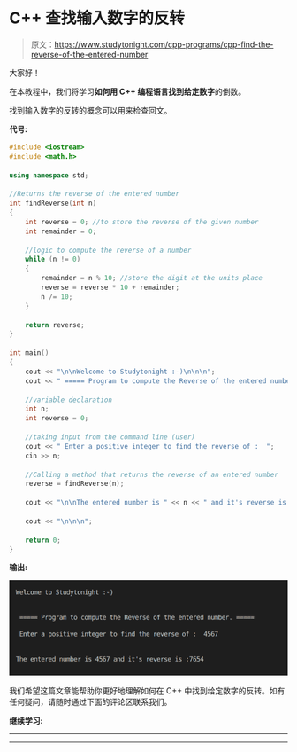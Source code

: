 # C++ 查找输入数字的反转

> 原文：<https://www.studytonight.com/cpp-programs/cpp-find-the-reverse-of-the-entered-number>

大家好！

在本教程中，我们将学习**如何用 C++ 编程语言找到给定数字**的倒数。

找到输入数字的反转的概念可以用来检查回文。

**代号:**

```cpp
#include <iostream>
#include <math.h>

using namespace std;

//Returns the reverse of the entered number
int findReverse(int n)
{
    int reverse = 0; //to store the reverse of the given number
    int remainder = 0;

    //logic to compute the reverse of a number
    while (n != 0)
    {
        remainder = n % 10; //store the digit at the units place
        reverse = reverse * 10 + remainder;
        n /= 10;
    }

    return reverse;
}

int main()
{
    cout << "\n\nWelcome to Studytonight :-)\n\n\n";
    cout << " ===== Program to compute the Reverse of the entered number. ===== \n\n";

    //variable declaration
    int n;
    int reverse = 0;

    //taking input from the command line (user)
    cout << " Enter a positive integer to find the reverse of :  ";
    cin >> n;

    //Calling a method that returns the reverse of an entered number
    reverse = findReverse(n);

    cout << "\n\nThe entered number is " << n << " and it's reverse is :" << reverse;

    cout << "\n\n\n";

    return 0;
}
```

**输出:**

![C++ number reverse program output](img/c31a423173669937b7588ec5e225bb11.png)

我们希望这篇文章能帮助你更好地理解如何在 C++ 中找到给定数字的反转。如有任何疑问，请随时通过下面的评论区联系我们。

**继续学习:**

* * *

* * *